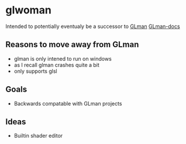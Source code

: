 # glwoman
Intended to potentially eventualy be a successor to
[GLman](https://web.engr.oregonstate.edu/~mjb/glman/)
[GLman-docs](https://web.engr.oregonstate.edu/~mjb/glman/Doc/glman.pdf)

## Reasons to move away from GLman
- glman is only intened to run on windows
- as I recall glman crashes quite a bit
- only supports glsl

## Goals
- Backwards compatable with GLman projects

## Ideas
- Builtin shader editor
